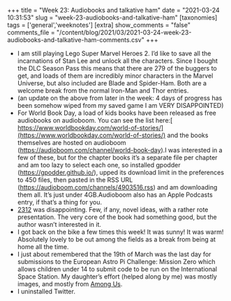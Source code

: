 +++
title = "Week 23: Audiobooks and talkative ham"
date = "2021-03-24 10:31:53"
slug = "week-23-audiobooks-and-talkative-ham"
[taxonomies]
tags = ['general','weeknotes']
[extra]
show_comments = "false"
comments_file = "/content/blog/2021/03/2021-03-24-week-23-audiobooks-and-talkative-ham-comments.csv"
+++

- I am still playing Lego Super Marvel Heroes 2. I’d like to save all the incarnations of Stan Lee and unlock all the characters. Since I bought the DLC Season Pass this means that there are 279 of the buggers to get, and loads of them are incredibly minor characters in the Marvel Universe, but also included are Blade and Spider-Ham. Both are a welcome break from the normal Iron-Man and Thor entries.
- (an update on the above from later in the week: 4 days of progress has been somehow wiped from my saved game I am VERY DISAPPOINTED)
- For World Book Day, a load of kids books have been released as free audiobooks on audioboom. You can see the list here:[ https://www.worldbookday.com/world-of-stories/](https://www.worldbookday.com/world-of-stories/) and the books themselves are hosted on audioboom (<https://audioboom.com/channel/world-book-day>).I was interested in a few of these, but for the chapter books it’s a separate file per chapter and am too lazy to select each one, so installed gpodder (<https://gpodder.github.io/>), upped its download limit in the preferences to 450 files, then pasted in the RSS URL (<https://audioboom.com/channels/4903516.rss>) and am downloading them all. It’s just under 4GB.Audioboom also has an Apple Podcasts entry, if that’s a thing for you.
- [2312](https://en.m.wikipedia.org/wiki/2312_(novel)) was disappointing. Few, if any, novel ideas, with a rather rote presentation. The very core of the book had something good, but the author wasn’t interested in it.
- I got back on the bike a few times this week! It was sunny! It was warm! Absolutely lovely to be out among the fields as a break from being at home all the time.
- I just about remembered that the 19th of March was the last day for submissions to the European Astro Pi Challenge: Mission Zero which allows children under 14 to submit code to be run on the International Space Station. My daughter’s effort (helped along by me) was mostly images, and mostly from [Among Us](https://en.m.wikipedia.org/wiki/Among_Us).
- I uninstalled Twitter.

